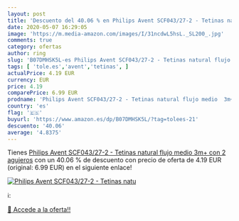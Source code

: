 ```yaml
---
layout: post
title: 'Descuento del 40.06 % en Philips Avent SCF043/27-2 - Tetinas natu'
date: 2020-05-07 16:29:05
image: 'https://m.media-amazon.com/images/I/31ncdwL5hsL._SL200_.jpg'
comments: true
category: ofertas
author: ring
slug: 'B07DMHSK5L-es Philips Avent SCF043/27-2 - Tetinas natural flujo medio...'
tags: [ 'tole.es','avent','tetinas', ]
actualPrice: 4.19 EUR
currency: EUR
price: 4.19
comparePrice: 6.99 EUR
prodname: 'Philips Avent SCF043/27-2 - Tetinas natural flujo medio  3m+  con 2 agujeros'
country: 'es'
flag: '🇪🇸'
buyurl: 'https://www.amazon.es/dp/B07DMHSK5L/?tag=tolees-21'
descuento: '40.06'
average: '4.8375'
---
```


Tienes [Philips Avent SCF043/27-2 - Tetinas natural flujo medio  3m+  con 2 agujeros](https://www.amazon.es/dp/B07DMHSK5L/?tag=tolees-21) con un 40.06 % de descuento con precio de oferta de 4.19 EUR (original: 6.99 EUR) en el siguiente enlace!

[![Philips Avent SCF043/27-2 - Tetinas natu](https://m.media-amazon.com/images/I/31ncdwL5hsL._SL200_.jpg)](https://www.amazon.es/dp/B07DMHSK5L/?tag=tolees-21)

ℹ️:


[🛒 Accede a la oferta!!](https://www.amazon.es/dp/B07DMHSK5L/?tag=tolees-21)
